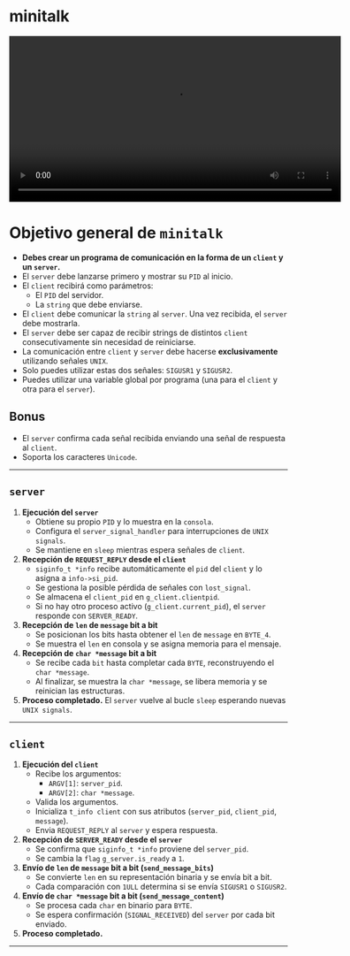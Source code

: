 # minitalk

<video width="600" controls>
    <source src="minitalk_v1.mp4" type="video/mp4">
    Tu navegador no soporta el video.
</video>

# Objetivo general de `minitalk`

- **Debes crear un programa de comunicación en la forma de un `client` y un `server`.**
- El `server` debe lanzarse primero y mostrar su `PID` al inicio.
- El `client` recibirá como parámetros:
  - El `PID` del servidor.
  - La `string` que debe enviarse.
- El `client` debe comunicar la `string` al `server`. Una vez recibida, el `server` debe mostrarla.
- El `server` debe ser capaz de recibir strings de distintos `client` consecutivamente sin necesidad de reiniciarse.
- La comunicación entre `client` y `server` debe hacerse **exclusivamente** utilizando señales `UNIX`.
- Solo puedes utilizar estas dos señales: `SIGUSR1` y `SIGUSR2`.
- Puedes utilizar una variable global por programa (una para el `client` y otra para el `server`).

## **Bonus**

- El `server` confirma cada señal recibida enviando una señal de respuesta al `client`.
- Soporta los caracteres `Unicode`.

---

## **`server`**

1. **Ejecución del `server`**
    - Obtiene su propio `PID` y lo muestra en la `consola`.
    - Configura el `server_signal_handler` para interrupciones de `UNIX signals`.
    - Se mantiene en `sleep` mientras espera señales de `client`.
2. **Recepción de `REQUEST_REPLY` desde el `client`**
    - `siginfo_t *info` recibe automáticamente el `pid` del `client` y lo asigna a `info->si_pid`.
    - Se gestiona la posible pérdida de señales con `lost_signal`.
    - Se almacena el `client_pid` en `g_client.clientpid`.
    - Si no hay otro proceso activo (`g_client.current_pid`), el `server` responde con `SERVER_READY`.
3. **Recepción de `len` de `message` bit a bit**
    - Se posicionan los bits hasta obtener el `len` de `message` en `BYTE_4`.
    - Se muestra el `len` en consola y se asigna memoria para el mensaje.
4. **Recepción de `char *message` bit a bit**
    - Se recibe cada `bit` hasta completar cada `BYTE`, reconstruyendo el `char *message`.
    - Al finalizar, se muestra la `char *message`, se libera memoria y se reinician las estructuras.
5. **Proceso completado.** El `server` vuelve al bucle `sleep` esperando nuevas `UNIX signals`.

---

## **`client`**

1. **Ejecución del `client`**
    - Recibe los argumentos:
      - `ARGV[1]`: `server_pid`.
      - `ARGV[2]`: `char *message`.
    - Valida los argumentos.
    - Inicializa `t_info client` con sus atributos (`server_pid`, `client_pid`, `message`).
    - Envia `REQUEST_REPLY` al `server` y espera respuesta.
2. **Recepción de `SERVER_READY` desde el `server`**
    - Se confirma que `siginfo_t *info` proviene del `server_pid`.
    - Se cambia la `flag` `g_server.is_ready` a `1`.
3. **Envío de `len` de `message` bit a bit (`send_message_bits`)**
    - Se convierte `len` en su representación binaria y se envía bit a bit.
    - Cada comparación con `1ULL` determina si se envía `SIGUSR1` o `SIGUSR2`.
4. **Envío de `char *message` bit a bit (`send_message_content`)**
    - Se procesa cada `char` en binario para `BYTE`.
    - Se espera confirmación (`SIGNAL_RECEIVED`) del `server` por cada bit enviado.
5. **Proceso completado.**

---


